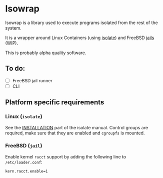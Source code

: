 # Isowrap

Isowrap is a library used to execute programs isolated from the rest of the system.

It is a wrapper around Linux Containers (using [isolate](https://github.com/ioi/isolate)) and FreeBSD [jails](https://www.freebsd.org/doc/handbook/jails.html) (WIP).

This is probably alpha quality software.

## To do:

- [ ] FreeBSD jail runner
- [ ] CLI

## Platform specific requirements

### Linux (`isolate`)

See the [INSTALLATION](https://github.com/ioi/isolate/blob/master/isolate.1.txt#L254-L280) part of the isolate manual. Control groups are required, make sure that they are enabled and `cgroupfs` is mounted.

### FreeBSD (`jail`)

Enable kernel `racct` support by adding the following line to `/etc/loader.conf`:

```
kern.racct.enable=1
```
